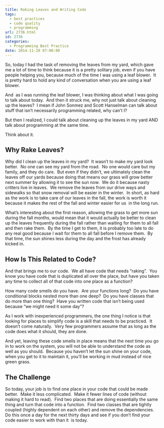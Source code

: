 ```yaml
---
title: Raking Leaves and Writing Code
tags:
  - best practices
  - code quality
  - programming
url: 2736.html
id: 2736
categories:
  - Programming Best Practice
date: 2014-11-20 07:00:00
---
```


So, today I had the task of removing the leaves from my yard, which gave me a lot of time to think because it is a pretty solitary job, even if you have people helping you, because much of the time I was using a leaf blower.  It is pretty hard to hold any kind of conversation when you are using a leaf blower.

And  as I was running the leaf blower, I was thinking about what I was going to talk about today.  And then it struck me, why not just talk about cleaning up the leaves?  I mean if John Sonmez and Scott Hanselman can talk about stuff that isn’t necessarily programming related, why can’t I?

But then I realized, I could talk about cleaning up the leaves in my yard AND talk about programming at the same time.

Think about it.

Why Rake Leaves?
----------------

Why did I clean up the leaves in my yard?  It wasn’t to make my yard look better.  No one can see my yard from the road.  No one would care but my family, and they do care.  But even if they didn’t, we ultimately clean the leaves off our yards because doing that means our grass will grow better next summer by allowing it to see the sun now.  We do it because nasty critters live in leaves.  We remove the leaves from our drive ways and sidewalks so that snow removal will be easier in the winter.  In short, as hard as the work is to take care of our leaves in the fall, the work is worth it because it makes the rest of the fall and winter easier for us  in the long run.

What’s interesting about the first reason, allowing the grass to get more sun during the fall months, would mean that it would actually be better to clean up the leaves frequently during the fall rather than waiting for them to all fall and then rake them.  By the time I get to them, it is probably too late to do any real good because I wait for them to all fall before I remove them.  By that time, the sun shines less during the day and the frost has already kicked in.

How Is This Related to Code?
----------------------------

And that brings me to our code.  We all have code that needs “raking”.  You know you have code that is duplicated all over the place, but have you taken any time to collect all of that code into one place as a function?

How many code smells do you have.  Are your functions long?  Do you have conditional blocks nested more than one deep?  Do you have classes that do more than one thing?  Have you written code that isn’t being used because “we might need it some day”?

As I work with inexperienced programmers, the one thing I notice is that looking for places to simplify code is a skill that needs to be practiced.  It doesn’t come naturally.  Very few programmers assume that as long as the code does what it should, they are done.

And yet, leaving these code smells in place means that the next time you go in to work on the system, you will not be able to understand the code as well as you should.  Because you haven’t let the sun shine on your code, when you get to it to maintain it, you’ll be working in mud instead of nice green grass.

The Challenge
-------------

So today, your job is to find one place in your code that could be made better.  Make it less complicated.  Make it fewer lines of code (without making it hard to read).  Find two places that are doing essentially the same thing and turn that code into a function.  Find two classes that are tightly coupled (highly dependent on each other) and remove the dependencies.  Do this once a day for the next thirty days and see if you don’t find your code easier to work with than it  is today.